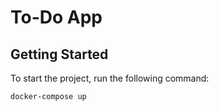 # To-Do App

## Getting Started

To start the project, run the following command:

```bash
docker-compose up
